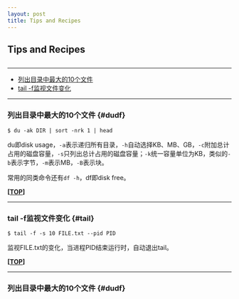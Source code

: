 ```yaml
---
layout: post
title: Tips and Recipes
---
```

## Tips and Recipes

<h2 id="top"></h2>

***

*   [列出目录中最大的10个文件](#dudf)
*   [tail -f监视文件变化](#tail)

***

### 列出目录中最大的10个文件 {#dudf}

    $ du -ak DIR | sort -nrk 1 | head

du即disk usage，`-a`表示递归所有目录，`-h`自动选择KB、MB、GB，`-c`附加总计占用的磁盘容量，`-s`只列出总计占用的磁盘容量；`-k`统一容量单位为KB，类似的`-b`表示字节，`-m`表示MB，`-B`表示块。

常用的同类命令还有`df -h`，df即disk free。

**[[TOP](#top)]**

***

### tail -f监视文件变化 {#tail}

    $ tail -f -s 10 FILE.txt --pid PID

监视FILE.txt的变化，当进程PID结束运行时，自动退出tail。

**[[TOP](#top)]**

***

### 列出目录中最大的10个文件 {#dudf}


